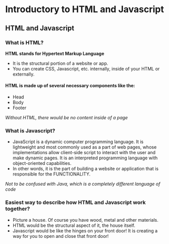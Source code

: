 # Introductory to HTML and Javascript


## HTML and Javascript


### What is HTML?


**HTML stands for Hypertext Markup Language**

- It is the structural portion of a website or app.
- You can create CSS, Javascript, etc. internally, inside of your HTML or externally.

#### HTML is made up of several necessary components like the:

- Head
- Body
- Footer

*Without HTML, there would be no content inside of a page*


### What is Javascript?

- JavaScript is a dynamic computer programming language. It is lightweight and most commonly used as a part of web pages, whose implementations allow client-side script to interact with the user and make dynamic pages. It is an interpreted programming language with object-oriented capabilities.
- In other words, it is the part of building a website or application that is responsible for the FUNCTIONALITY.

*Not to be confused with Java, which is a completely different language of code*


### Easiest way to describe how HTML and Javascript work together?
- Picture a house. Of course you have wood, metal and other materials.
- HTML would be the structural aspect of it, the house itself.
- Javascript would be like the hinges on your front door! It is creating a way for you to open and close that front door!
